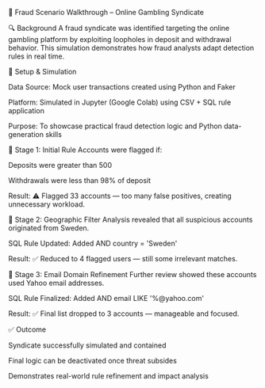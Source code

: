 🎯 Fraud Scenario Walkthrough – Online Gambling Syndicate

🔍 Background
A fraud syndicate was identified targeting the online gambling platform by exploiting loopholes in deposit and withdrawal behavior. This simulation demonstrates how fraud analysts adapt detection rules in real time.

🧰 Setup & Simulation

Data Source: Mock user transactions created using Python and Faker

Platform: Simulated in Jupyter (Google Colab) using CSV + SQL rule application

Purpose: To showcase practical fraud detection logic and Python data-generation skills

🧪 Stage 1: Initial Rule
Accounts were flagged if:

Deposits were greater than 500

Withdrawals were less than 98% of deposit

Result:
⚠️ Flagged 33 accounts — too many false positives, creating unnecessary workload.

🛂 Stage 2: Geographic Filter
Analysis revealed that all suspicious accounts originated from Sweden.

SQL Rule Updated: Added AND country = 'Sweden'

Result:
✅ Reduced to 4 flagged users — still some irrelevant matches.

📧 Stage 3: Email Domain Refinement
Further review showed these accounts used Yahoo email addresses.

SQL Rule Finalized: Added AND email LIKE '%@yahoo.com'

Result:
✅ Final list dropped to 3 accounts — manageable and focused.

✅ Outcome

Syndicate successfully simulated and contained

Final logic can be deactivated once threat subsides

Demonstrates real-world rule refinement and impact analysis



